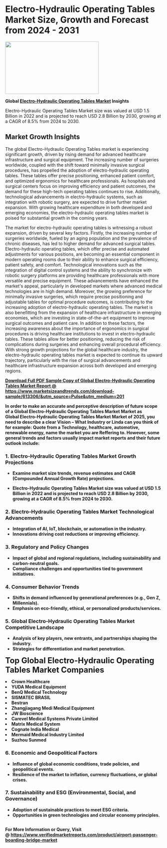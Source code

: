 <H1>Electro-Hydraulic Operating Tables Market Size, Growth and Forecast from 2024 - 2031</H1><img class="aligncenter size-medium wp-image-584254" src="https://thirdeyenews.in/wp-content/uploads/2024/09/Global-Market-Research-300x168.jpeg" alt="" width="300" height="168" /><p><strong>Global&nbsp;<a href="https://www.marketsizeandtrends.com/download-sample/613306/&amp;utm_source=Pulse&amp;utm_medium=201">Electro-Hydraulic Operating Tables Market</a> Insights</strong></p><p>Electro-Hydraulic Operating Tables Market size was valued at USD 1.5 Billion in 2022 and is projected to reach USD 2.8 Billion by 2030, growing at a CAGR of 8.5% from 2024 to 2030.</p><p><h2>Market Growth Insights</h2> <p>The global Electro-Hydraulic Operating Tables market is experiencing significant growth, driven by rising demand for advanced healthcare infrastructure and surgical equipment. The increasing number of surgeries worldwide, coupled with the shift toward minimally invasive surgical procedures, has propelled the adoption of electro-hydraulic operating tables. These tables offer precise positioning, enhanced patient comfort, and optimized ergonomics for healthcare professionals. As hospitals and surgical centers focus on improving efficiency and patient outcomes, the demand for these high-tech operating tables continues to rise. Additionally, technological advancements in electro-hydraulic systems, such as integration with robotic surgery, are expected to drive further market expansion. With growing healthcare expenditure in both developed and emerging economies, the electro-hydraulic operating tables market is poised for substantial growth in the coming years.</p> <p><strong><a href="#"></a></strong></p> <p>The market for electro-hydraulic operating tables is witnessing a robust expansion, driven by several key factors. Firstly, the increasing number of surgeries worldwide, fueled by an aging population and the prevalence of chronic diseases, has led to higher demand for advanced surgical tables. Electro-hydraulic operating tables, which offer precise and automated adjustments for various positions, are becoming an essential component in modern operating rooms due to their ability to enhance surgical efficiency, patient safety, and comfort. Technological innovations such as the integration of digital control systems and the ability to synchronize with robotic surgery platforms are providing healthcare professionals with more versatile and precise equipment. These advancements have enhanced the market's appeal, particularly in developed markets where advanced medical technologies are in high demand. Moreover, the growing preference for minimally invasive surgeries, which require precise positioning and adjustable tables for optimal procedure outcomes, is contributing to the increasing adoption of electro-hydraulic operating tables. The market is also benefitting from the expansion of healthcare infrastructure in emerging economies, which are investing in state-of-the-art equipment to improve surgical outcomes and patient care. In addition to these factors, the increasing awareness about the importance of ergonomics in surgical procedures is driving healthcare institutions to invest in electro-hydraulic tables. These tables allow for better positioning, reducing the risk of complications during surgeries and enhancing overall procedural efficiency. With strong growth projections for the global healthcare industry, the electro-hydraulic operating tables market is expected to continue its upward trajectory, particularly with the rise of surgical advancements and healthcare infrastructure expansion across both developed and emerging regions.</p> <p><strong><a href="#"></p><p><span class=""><strong>Download Full PDF Sample Copy of Global Electro-Hydraulic Operating Tables Market Report</strong> @ <a href="https://www.marketsizeandtrends.com/download-sample/613306/&amp;utm_source=Pulse&amp;utm_medium=201" target="_blank">https://www.marketsizeandtrends.com/download-sample/613306/&amp;utm_source=Pulse&amp;utm_medium=201</a></span></p><p>In order to make an accurate and perceptive description of future scope of a Global&nbsp;Electro-Hydraulic Operating Tables Market Market as Global&nbsp;Electro-Hydraulic Operating Tables Market Market of 2025, you need to describe a clear Vision &ndash; What Industry or Linda can you think of for example: Quote from a Technology, healthcare, automotive, renewable energy, name the market you are Reffering to. However, some general trends and factors usually impact market reports and their future outlook include:</p><h3>1.&nbsp;<strong>Electro-Hydraulic Operating Tables Market Growth Projections</strong></h3><ul><li>Examine market size trends, revenue estimates and CAGR (Compounded Annual Growth Rate) projections.</li><li><p>Electro-Hydraulic Operating Tables Market size was valued at USD 1.5 Billion in 2022 and is projected to reach USD 2.8 Billion by 2030, growing at a CAGR of 8.5% from 2024 to 2030.</p></li></ul><h3>2.&nbsp;<strong>Electro-Hydraulic Operating Tables Market Technological Advancements</strong></h3><ul><li>Integration of AI, IoT, blockchain, or automation in the industry.</li><li>Innovations driving cost reductions or improving efficiency.</li></ul><h3>3.&nbsp;<strong>Regulatory and Policy Changes</strong></h3><ul><li>Impact of global and regional regulations, including sustainability and carbon-neutral goals.</li><li>Compliance challenges and opportunities tied to government initiatives.</li></ul><h3>4.&nbsp;<strong>Consumer Behavior Trends</strong></h3><ul><li>Shifts in demand influenced by generational preferences (e.g., Gen Z, Millennials).</li><li>Emphasis on eco-friendly, ethical, or personalized products/services.</li></ul><h3>5.&nbsp;<strong>Global Electro-Hydraulic Operating Tables Market Competitive Landscape</strong></h3><ul><li>Analysis of key players, new entrants, and partnerships shaping the industry.</li><li>Strategies for differentiation and market penetration.</li></ul><p data-pm-slice="1 1 []"><span style="color: inherit; font-family: inherit; font-size: 25px;">Top Global Electro-Hydraulic Operating Tables Market Companies</span></p><div class="" data-test-id=""><p><li>Crown Healthcare</li><li> YUDA Medical Equipment</li><li> BenQ Medical Technology</li><li> SISMATEC BRASIL</li><li> Bestran</li><li> Zhangjiagang Medi Medical Equipment</li><li> JW Bioscience</li><li> Carevel Medical Systems Private Limited</li><li> Matrix Medical System</li><li> Cognate India Medical</li><li> Mermaid Medical Industry Limited</li><li> Suzhou Sunmed</li></p></div><h3>6.&nbsp;<strong>Economic and Geopolitical Factors</strong></h3><ul><li>Influence of global economic conditions, trade policies, and geopolitical events.</li><li>Resilience of the market to inflation, currency fluctuations, or global crises.</li></ul><h3>7.&nbsp;<strong>Sustainability and ESG (Environmental, Social, and Governance)</strong></h3><ul><li>Adoption of sustainable practices to meet ESG criteria.</li><li>Opportunities in green technologies and circular economy principles.</li></ul><h2><strong style="font-size: 14px;">For More Information or Query, Visit @&nbsp;</strong><a style="background-color: #ffffff; font-size: 14px;" href="https://www.marketsizeandtrends.com/report/electro-hydraulic-operating-tables-market/" target="_blank">https://www.verifiedmarketreports.com/product/airport-passenger-boarding-bridge-market</a></h2>
